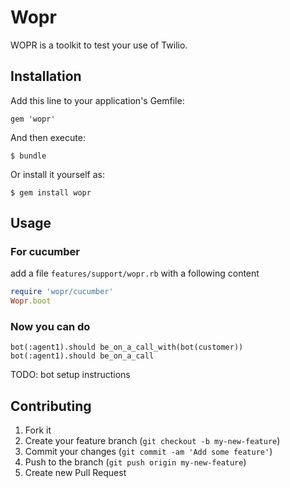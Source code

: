 # Wopr

WOPR is a toolkit to test your use of Twilio.

## Installation

Add this line to your application's Gemfile:

    gem 'wopr'

And then execute:

    $ bundle

Or install it yourself as:

    $ gem install wopr

## Usage

### For cucumber
add a file `features/support/wopr.rb` with a following content
```ruby
require 'wopr/cucumber'
Wopr.boot
```

### Now you can do
```
bot(:agent1).should be_on_a_call_with(bot(customer))
bot(:agent1).should be_on_a_call
```

TODO: bot setup instructions

## Contributing

1. Fork it
2. Create your feature branch (`git checkout -b my-new-feature`)
3. Commit your changes (`git commit -am 'Add some feature'`)
4. Push to the branch (`git push origin my-new-feature`)
5. Create new Pull Request
